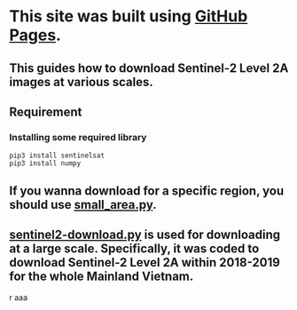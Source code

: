 # This site was built using [GitHub Pages](https://pages.github.com/).
## This guides how to download Sentinel-2 Level 2A images at various scales.

## Requirement
### Installing some required library
```
pip3 install sentinelsat
pip3 install numpy
```

## If you wanna download for a specific region, you should use [small_area.py](https://github.com/faalkao/image_download/blob/master/small_area.py).
## [sentinel2-download.py](https://github.com/faalkao/image_download/blob/master/sentinel2-download.py) is used for downloading at a large scale. Specifically, it was coded to download Sentinel-2 Level 2A within 2018-2019 for the whole Mainland Vietnam.
r aaa


